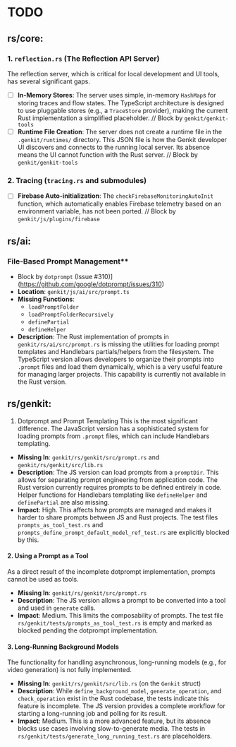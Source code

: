 # TODO

## rs/core:

### 1. `reflection.rs` (The Reflection API Server)

The reflection server, which is critical for local development and UI tools, has several significant gaps.

- [ ]   **In-Memory Stores**: The server uses simple, in-memory `HashMap`s for storing traces and flow states. The TypeScript architecture is designed to use pluggable stores (e.g., a `TraceStore` provider), making the current Rust implementation a simplified placeholder. // Block by `genkit/genkit-tools`
- [ ]   **Runtime File Creation**: The server does not create a runtime file in the `.genkit/runtimes/` directory. This JSON file is how the Genkit developer UI discovers and connects to the running local server. Its absence means the UI cannot function with the Rust server. // Block by `genkit/genkit-tools`

### 2. Tracing (`tracing.rs` and submodules)

- [ ]   **Firebase Auto-initialization**: The `checkFirebaseMonitoringAutoInit` function, which automatically enables Firebase telemetry based on an environment variable, has not been ported. // Block by `genkit/js/plugins/firebase`

## rs/ai:

### File-Based Prompt Management**
- Block by `dotprompt` (Issue #310)](https://github.com/google/dotprompt/issues/310)
-   **Location**: `genkit/js/ai/src/prompt.ts`
-   **Missing Functions**:
    -   `loadPromptFolder`
    -   `loadPromptFolderRecursively`
    -   `definePartial`
    -   `defineHelper`
-   **Description**: The Rust implementation of prompts in `genkit/rs/ai/src/prompt.rs` is missing the utilities for loading prompt templates and Handlebars partials/helpers from the filesystem. The TypeScript version allows developers to organize their prompts into `.prompt` files and load them dynamically, which is a very useful feature for managing larger projects. This capability is currently not available in the Rust version.

## rs/genkit:

1. Dotprompt and Prompt Templating
This is the most significant difference. The JavaScript version has a sophisticated system for loading prompts from `.prompt` files, which can include Handlebars templating.

*   **Missing In**: `genkit/rs/genkit/src/prompt.rs` and `genkit/rs/genkit/src/lib.rs`
*   **Description**: The JS version can load prompts from a `promptDir`. This allows for separating prompt engineering from application code. The Rust version currently requires prompts to be defined entirely in code. Helper functions for Handlebars templating like `defineHelper` and `definePartial` are also missing.
*   **Impact**: High. This affects how prompts are managed and makes it harder to share prompts between JS and Rust projects. The test files `prompts_as_tool_test.rs` and `prompts_define_prompt_default_model_ref_test.rs` are explicitly blocked by this.

#### 2. Using a Prompt as a Tool
As a direct result of the incomplete dotprompt implementation, prompts cannot be used as tools.

*   **Missing In**: `genkit/rs/genkit/src/prompt.rs`
*   **Description**: The JS version allows a prompt to be converted into a tool and used in `generate` calls.
*   **Impact**: Medium. This limits the composability of prompts. The test file `rs/genkit/tests/prompts_as_tool_test.rs` is empty and marked as blocked pending the dotprompt implementation.

#### 3. Long-Running Background Models
The functionality for handling asynchronous, long-running models (e.g., for video generation) is not fully implemented.

*   **Missing In**: `genkit/rs/genkit/src/lib.rs` (on the `Genkit` struct)
*   **Description**: While `define_background_model`, `generate_operation`, and `check_operation` exist in the Rust codebase, the tests indicate this feature is incomplete. The JS version provides a complete workflow for starting a long-running job and polling for its result.
*   **Impact**: Medium. This is a more advanced feature, but its absence blocks use cases involving slow-to-generate media. The tests in `rs/genkit/tests/generate_long_running_test.rs` are placeholders.
